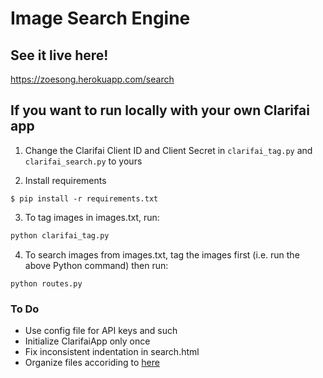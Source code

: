 # Image Search Engine
## See it live here!
https://zoesong.herokuapp.com/search

## If you want to run locally with your own Clarifai app
1. Change the Clarifai Client ID and Client Secret in `clarifai_tag.py` and `clarifai_search.py` to yours

2. Install requirements
  ```
  $ pip install -r requirements.txt
  ```

3. To tag images in images.txt, run:
  ```python
  python clarifai_tag.py
  ```

4. To search images from images.txt, tag the images first (i.e. run the above Python command) then run:
  ```
  python routes.py
  ```


### To Do
* Use config file for API keys and such
* Initialize ClarifaiApp only once
* Fix inconsistent indentation in search.html
* Organize files accoriding to [here](http://charlesleifer.com/blog/structuring-flask-apps-a-how-to-for-those-coming-from-django/)




